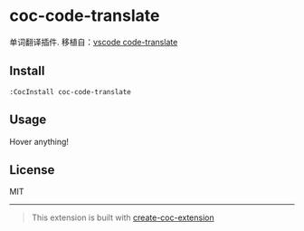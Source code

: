 # coc-code-translate

单词翻译插件. 移植自：[vscode code-translate](https://marketplace.visualstudio.com/items?itemName=w88975.code-translate)

## Install

`:CocInstall coc-code-translate`

## Usage

Hover anything!

## License

MIT

---

> This extension is built with [create-coc-extension](https://github.com/fannheyward/create-coc-extension)
